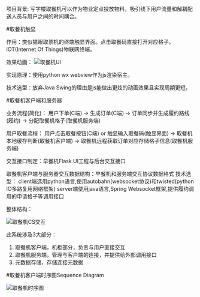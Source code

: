 项目背景: 写字楼取餐机可以作为物业定点投放物料，吸引线下用户流量和解耦配送人员与用户之间的时间耦合。

#取餐机触显

作用：类似猫眼取票机的终端触显界面。点击取餐码直接打开对应格子。IOT(Internet Of Things)物联网终端。

效果动画：
![取餐机UI](http://)

实现原理：使用python wx webview作为js渲染宿主。

技术选型：放弃Java Swing的理由是js能做出更炫的动画效果且实现周期更短。

#取餐机客户端和服务器

业务流程(简化)： 用户下单(C端) -> 生成订单(C端) -> 订单同步并生成履约路线(履约) -> 分配取餐机格子(取餐机服务端)

用户取餐流程： 用户点击取餐按钮(C端) or 触显输入取餐码(触显界面) -> 取餐机本地缓存判断(取餐机客户端) -> 取餐机远程获取订单对应存储格子信息(取餐机服务端)

交互接口制定：早餐机Flask UI工程与后台交互接口

取餐机客户端与服务器交互数据结构：早餐机和服务端交互协议数据格式
技术选型： client端选用python语言,使用autobahn(websocket协议)和twisted(python IO多路复用网络框架)
                   server端使用java语言,Spring Websocket框架,提供履约调用的申请格子等调用接口

整体结构：

![取餐机CS交互](http://)

此系统涉及3大部分：

1. 取餐机客户端，机柜部分，负责与用户直接交互
2. 取餐机服务端，管理与客户端的连接，并提供给外部调用接口
3. 元数据存储，存储连接元数据

#取餐机客户端时序图Sequence Diagram

![取餐机时序图](http://)